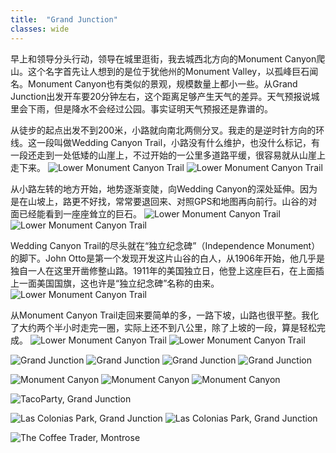 ```yaml
---
title:  "Grand Junction"
classes: wide
---
```


早上和领导分头行动，领导在城里逛街，我去城西北方向的Monument Canyon爬山。这个名字首先让人想到的是位于犹他州的Monument Valley，以孤峰巨石闻名。Monument Canyon也有类似的景观，规模数量上都小一些。从Grand Junction出发开车要20分钟左右，这个距离足够产生天气的差异。天气预报说城里会下雨，但是降水不会经过公园。事实证明天气预报还是靠谱的。

从徒步的起点出发不到200米，小路就向南北两侧分叉。我走的是逆时针方向的环线。这一段叫做Wedding Canyon Trail，小路没有什么维护，也没什么标记，有一段还走到一处低矮的山崖上，不过开始的一公里多道路平缓，很容易就从山崖上走下来。
![Lower Monument Canyon Trail](https://ik.imagekit.io/wavelet/2021-Colorado/tr:n-blogs_w/PXL_20210930_152050278.jpg)
![Lower Monument Canyon Trail](https://ik.imagekit.io/wavelet/2021-Colorado/tr:n-blogs_w/_90A4723.jpg)

从小路左转的地方开始，地势逐渐变陡，向Wedding Canyon的深处延伸。因为是在山坡上，路更不好找，常常要退回来、对照GPS和地图再向前行。山谷的对面已经能看到一座座耸立的巨石。
![Lower Monument Canyon Trail](https://ik.imagekit.io/wavelet/2021-Colorado/tr:n-blogs_w/_90A4739.jpg)
![Lower Monument Canyon Trail](https://ik.imagekit.io/wavelet/2021-Colorado/tr:n-blogs_w/PXL_20210930_161020042.jpg)

Wedding Canyon Trail的尽头就在“独立纪念碑”（Independence Monument）的脚下。John Otto是第一个发现开发这片山谷的白人，从1906年开始，他几乎是独自一人在这里开凿修整山路。1911年的美国独立日，他登上这座巨石，在上面插上一面美国国旗，这也许是“独立纪念碑”名称的由来。
![Lower Monument Canyon Trail](https://ik.imagekit.io/wavelet/2021-Colorado/tr:n-blogs_h/_90A4759.jpg)

从Monument Canyon Trail走回来要简单的多，一路下坡，山路也很平整。我化了大约两个半小时走完一圈，实际上还不到八公里，除了上坡的一段，算是轻松完成。
![Lower Monument Canyon Trail](https://ik.imagekit.io/wavelet/2021-Colorado/tr:n-blogs_w/_90A4762.jpg)
![Lower Monument Canyon Trail](https://ik.imagekit.io/wavelet/2021-Colorado/tr:n-blogs_w/_90A4778.jpg)

![Grand Junction](https://ik.imagekit.io/wavelet/2021-Colorado/tr:n-blogs_w/PXL_20210930_212138818.jpg)
![Grand Junction](https://ik.imagekit.io/wavelet/2021-Colorado/tr:n-blogs_w/IMG_3833.jpg)
![Grand Junction](https://ik.imagekit.io/wavelet/2021-Colorado/tr:n-blogs_w/PXL_20210930_220927355.jpg)
![Grand Junction](https://ik.imagekit.io/wavelet/2021-Colorado/tr:n-blogs_h/PXL_20210930_222551393.jpg)

![Monument Canyon](https://ik.imagekit.io/wavelet/2021-Colorado/tr:n-blogs_h/PXL_20211001_001758866.PANO.jpg)
![Monument Canyon](https://ik.imagekit.io/wavelet/2021-Colorado/tr:n-blogs_h/_90A4792-HDR-Stack.jpg)
![Monument Canyon](https://ik.imagekit.io/wavelet/2021-Colorado/tr:n-blogs_h/_90A4810-HDR.jpg)

![TacoParty, Grand Junction](https://ik.imagekit.io/wavelet/2021-Colorado/tr:n-blogs_h/PXL_20211001_015928464.jpg)

![Las Colonias Park, Grand Junction](https://ik.imagekit.io/wavelet/2021-Colorado/tr:n-blogs_h/PXL_20211001_144956448.jpg)
![Las Colonias Park, Grand Junction](https://ik.imagekit.io/wavelet/2021-Colorado/tr:n-blogs_h/PXL_20211001_150515043.jpg)

![The Coffee Trader, Montrose](https://ik.imagekit.io/wavelet/2021-Colorado/tr:n-blogs_h/PXL_20211001_172508927.jpg)

